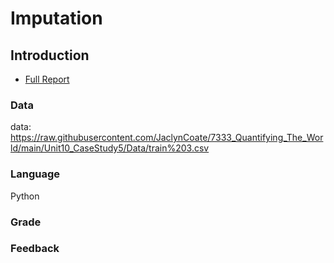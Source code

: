 # Imputation
## Introduction



* [Full Report]

[Full Report]: <https://github.com/JaclynCoate/7333_Quantifying_The_World/blob/main/Unit4_CaseStudy2/Coate_Meagher_Riley_CaseStudy5.pdf>

### Data

data: https://raw.githubusercontent.com/JaclynCoate/7333_Quantifying_The_World/main/Unit10_CaseStudy5/Data/train%203.csv

### Language

Python

### Grade



### Feedback
